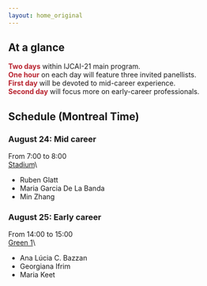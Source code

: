 ```yaml
---
layout: home_original
---
```


<style>
body {
text-align: justify}
</style>

## At a glance

<span style="color:#B8222E">**Two days**</span> within IJCAI-21 main program.\
<span style="color:#B8222E">**One hour**</span> on each day will feature three invited panellists.\
<span style="color:#B8222E">**First day**</span> will be devoted to mid-career experience.\
<span style="color:#B8222E">**Second day**</span> will focus more on early-career professionals.

## Schedule (Montreal Time)

### August 24: Mid career

<span class="text-nowrap"><i class="fa fa-clock-seven fa-fw"></i></span> From 7:00 to 8:00\
<span class="text-nowrap"><i class="fa fa-location-dot fa-fw"></i></span> [Stadium](https://ijcai-21.org/venue/)\
- Ruben Glatt
- Maria Garcia De La Banda
- Min Zhang

### August 25: Early career

<span class="text-nowrap"><i class="fa fa-clock-three fa-fw"></i></span> From 14:00 to 15:00\
<span class="text-nowrap"><i class="fa fa-location-dot fa-fw"></i></span> [Green 1](https://ijcai-21.org/venue/)\
- Ana Lúcia C. Bazzan
- Georgiana Ifrim
- Maria Keet



